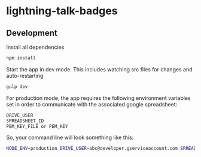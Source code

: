 # lightning-talk-badges

## Development

Install all dependencies

```bash
npm install
```

Start the app in dev mode. This includes watching src files for changes and auto-restarting

```bash
gulp dev
```

For production mode, the app requires the following environment variables set in order to communicate with the associated google spreadsheet:

```bash
DRIVE_USER
SPREADSHEET_ID
PEM_KEY_FILE or PEM_KEY
```

So, your command line will look something like this:

```bash
NODE_ENV=production DRIVE_USER=abc@developer.gserviceaccount.com SPREADSHEET_ID=12345 PEM_KEY_FILE=my_secret.pem node server.js
```
